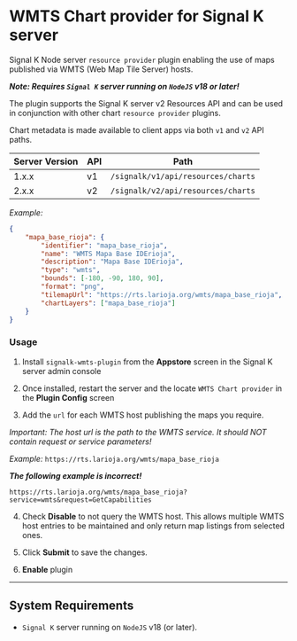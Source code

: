 # WMTS Chart provider for Signal K server

Signal K Node server `resource provider` plugin enabling the use of maps published via WMTS (Web Map Tile Server) hosts.

_**Note: Requires `Signal K` server running on `NodeJS` v18 or later!**_


The plugin supports the Signal K server v2 Resources API and can be used in conjunction with other chart `resource provider` plugins.

Chart metadata is made available to client apps via both `v1` and `v2` API paths.

| Server Version | API | Path |
|--- |--- |--- |
| 1.x.x | v1 | `/signalk/v1/api/resources/charts` |
| 2.x.x | v2 | `/signalk/v2/api/resources/charts` |


_Example:_
```JSON
{
    "mapa_base_rioja": {
		"identifier": "mapa_base_rioja",
		"name": "WMTS Mapa Base IDErioja",
		"description": "Mapa Base IDErioja",
		"type": "wmts",
		"bounds": [-180, -90, 180, 90],
		"format": "png",
		"tilemapUrl": "https://rts.larioja.org/wmts/mapa_base_rioja",
		"chartLayers": ["mapa_base_rioja"]
	}
}
```


### Usage

1. Install `signalk-wmts-plugin` from the **Appstore** screen in the Signal K server admin console

1. Once installed, restart the server and the locate `WMTS Chart provider` in the **Plugin Config** screen

1. Add the `url` for each WMTS host publishing the maps you require.

 _Important: The host url is the path to the WMTS service. 
 It should NOT contain _request_ or _service_ parameters!_

 _Example:_ 
 `https://rts.larioja.org/wmts/mapa_base_rioja`

_**The following example is incorrect!**_
 ```
 https://rts.larioja.org/wmts/mapa_base_rioja?service=wmts&request=GetCapabilities
 ```

4. Check **Disable** to not query the WMTS host. This allows multiple WMTS host entries to be maintained and only return map listings from selected ones.

1. Click **Submit** to save the changes.

1. **Enable** plugin

---

## System Requirements

- `Signal K` server running on `NodeJS` v18 (or later).

